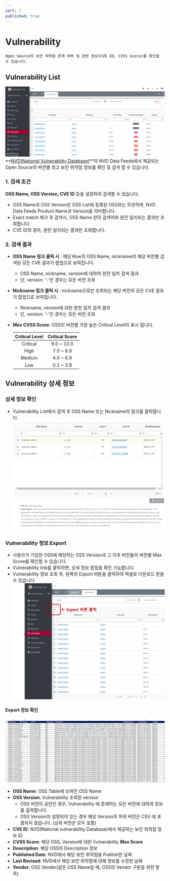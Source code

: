 ```yaml
---
sort: 7
published: true
---
```

# Vulnerability
```note
Open Source의 보안 취약점 존재 여부 및 관련 정보(CVE ID, CVSS Score)를 확인할 수 있습니다.
```
## Vulnerability List
![VulList](images/7_vul_list_main.PNG)
**[NVD(National Vulnerability Database)](https://nvd.nist.gov/)**의 NVD Data Feeds에서 제공되는 Open Source의 버전별 최고 보안 취약점 정보를 확인 및 검색 할 수 있습니다.  

### 1. 검색 조건   
**OSS Name, OSS Version, CVE ID** 등을 설정하여 검색할 수 있습니다.
- OSS Name과 OSS Version은 OSS List에 등록된 OSS와는 무관하며, NVD Data Feeds Product Name과 Version을 의미합니다.
- Exact match 체크 후 검색시, OSS Name 란의 검색어와 완전 일치되는 결과만 조회합니다.
- CVE ID의 경우, 완전 일치되는 결과만 조회합니다.

### 2. 검색 결과
- **OSS Name 링크 클릭 시** : 해당 Row의 OSS Name, nickname의 해당 버전별 검색된 모든 CVE 결과가 팝업으로 보여집니다.
    - OSS Name, nickname, version에 대하여 완전 일치 검색 결과
    - 단, version: '-'인 경우는 모든 버전 조회
- **Nickname 링크 클릭 시** : nickname으로만 조회되는 해당 버전의 모든 CVE 결과가 팝업으로 보여집니다.
    - Nickname, version에 대한 완전 일치 검색 결과
    - 단, version: '-'인 경우는 모든 버전 조회
- **Max CVSS Score**: OSS의 버전별 가장 높은 Critical Level이 표시 됩니다.

    |Critical Level|Critical Score|
    |:---:|:---:|
    |    Critical    |          9.0 ~ 10.0          |
    |    High    |    7.0 ~ 8.9    |
    |Medium|4.0 ~ 6.9|
    |Low|0.1 ~ 3.9|


## Vulnerability 상세 정보 
### 상세 정보 확인
<!-- - [Project](4_project.md) > Identification 또는 [Self-Check](6_self-check.md)  화면에서 Vulnerability Icon을 클릭합니다. -->
- Vulnerability List에서 검색 후 OSS Name 또는 Nickname의 링크를 클릭합니다.
![VulPopUp](images/7_vul_popup_detail.PNG)

### Vulnerability 정보 Export
- 사용자가 기입한 OSS에 해당하는 OSS Version과 그 이후 버전들의 버전별 Max Score를 확인할 수 있습니다. 
- Vulnerability link를 클릭하면, 상세 정보 팝업을 확인 가능합니다.
- Vulnerability 정보 조회 후, 왼쪽의 Export 버튼을 클릭하여 엑셀로 다운로드 받을 수 있습니다.
![VulExport](images/7_vul_export_list_2.png)

#### Export 정보 확인
![VulExport](images/7_vul_export_excel.PNG)
- **OSS Name**: OSS Table에 쓰여진 OSS Name
- **OSS Version**: Vulnerability 조회된 version
    - OSS 버전이 공란인 경우, Vulnerability 에 존재하는 모든 버전에 대하여 정보를 출력합니다. 
    - OSS Version이 설정되어 있는 경우 해당 Version의 하위 버전은 CSV 에 포함되지 않습니다. (상위 버전은 모두 포함)
- **CVE ID**: NVD(National vulnerability Database)에서 제공하는 보안 취약점 정보 ID
- **CVSS Score**: 해당 OSS, Version에 대한 Vulnerability **Max Score**
- **Description**: 해당 OSS의 Description 정보
- **Published Date**: NVD에서 해당 보안 취약점을 Publish한 날짜
- **Last Revised**: NVD에서 해당 보안 취약점에 대해 정보를 수정한 날짜
- **Vendor**: OSS Vender(같은 OSS Name일 때, OSS의 Vendor 구분을 위한 항목)
